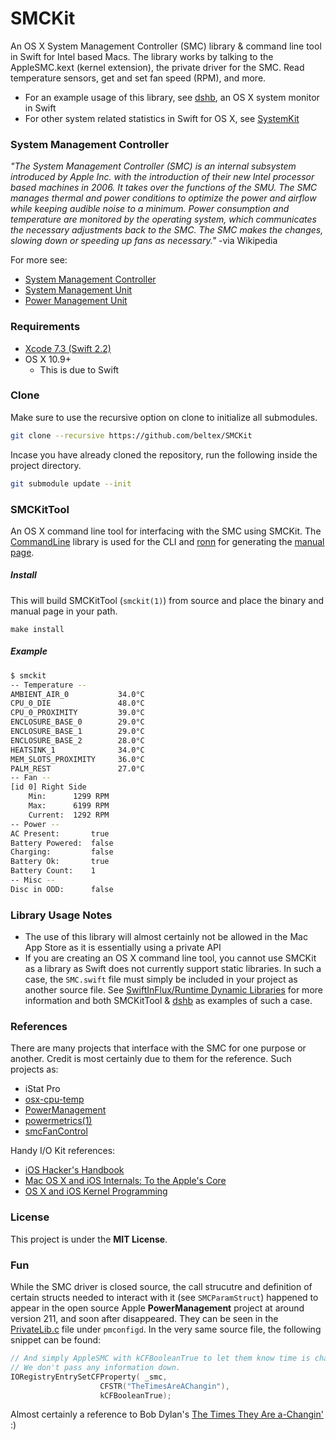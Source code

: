 SMCKit
======

An OS X System Management Controller (SMC) library & command line tool in Swift
for Intel based Macs. The library works by talking to the AppleSMC.kext (kernel
extension), the private driver for the SMC. Read temperature sensors, get and
set fan speed (RPM), and more.

- For an example usage of this library, see
  [dshb](https://github.com/beltex/dshb), an OS X system monitor in Swift
- For other system related statistics in Swift for OS X, see
  [SystemKit](https://github.com/beltex/SystemKit)


### System Management Controller

_"The System Management Controller (SMC) is an internal subsystem introduced by
Apple Inc. with the introduction of their new Intel processor based machines
in 2006. It takes over the functions of the SMU. The SMC manages thermal and
power conditions to optimize the power and airflow while keeping audible noise
to a minimum. Power consumption and temperature are monitored by the operating
system, which communicates the necessary adjustments back to the SMC. The SMC
makes the changes, slowing down or speeding up fans as necessary."_
-via Wikipedia

For more see:

- [System Management Controller](https://en.wikipedia.org/wiki/System_Management_Controller)
- [System Management Unit](https://en.wikipedia.org/wiki/System_Management_Unit)
- [Power Management Unit](https://en.wikipedia.org/wiki/Power_Management_Unit)


### Requirements

- [Xcode 7.3 (Swift 2.2)](https://developer.apple.com/xcode/downloads/)
- OS X 10.9+
    - This is due to Swift


### Clone

Make sure to use the recursive option on clone to initialize all submodules.

```sh
git clone --recursive https://github.com/beltex/SMCKit
```

Incase you have already cloned the repository, run the following inside the
project directory.

```sh
git submodule update --init
```


### SMCKitTool

An OS X command line tool for interfacing with the SMC using SMCKit. The
[CommandLine](https://github.com/jatoben/CommandLine) library is used for
the CLI and [ronn](https://github.com/rtomayko/ronn) for generating the
[manual page](http://beltex.github.io/SMCKit/smckit.1.html).

##### Install

This will build SMCKitTool (`smckit(1)`) from source and place the binary and
manual page in your path.

```
make install
```

##### Example

```sh
$ smckit
-- Temperature --
AMBIENT_AIR_0           34.0°C
CPU_0_DIE               48.0°C
CPU_0_PROXIMITY         39.0°C
ENCLOSURE_BASE_0        29.0°C
ENCLOSURE_BASE_1        29.0°C
ENCLOSURE_BASE_2        28.0°C
HEATSINK_1              34.0°C
MEM_SLOTS_PROXIMITY     36.0°C
PALM_REST               27.0°C
-- Fan --
[id 0] Right Side
    Min:      1299 RPM
    Max:      6199 RPM
    Current:  1292 RPM
-- Power --
AC Present:       true
Battery Powered:  false
Charging:         false
Battery Ok:       true
Battery Count:    1
-- Misc --
Disc in ODD:      false
```


### Library Usage Notes

- The use of this library  will almost certainly not be allowed in the
  Mac App Store as it is essentially using a private API
- If you are creating an OS X command line tool, you cannot use SMCKit as a
  library as Swift does not currently support static libraries. In such a
  case, the `SMC.swift` file must simply be included in your project as another
  source file. See
  [SwiftInFlux/Runtime Dynamic Libraries](https://github.com/ksm/SwiftInFlux#runtime-dynamic-libraries)
  for more information and both SMCKitTool &
  [dshb](https://github.com/beltex/dshb) as examples of such a case.


### References

There are many projects that interface with the SMC for one purpose or another.
Credit is most certainly due to them for the reference. Such projects as:

- iStat Pro
- [osx-cpu-temp](https://github.com/lavoiesl/osx-cpu-temp)
- [PowerManagement](http://www.opensource.apple.com/source/PowerManagement/)
- [powermetrics(1)](https://developer.apple.com/library/mac/documentation/Darwin/Reference/ManPages/man1/powermetrics.1.html)
- [smcFanControl](https://github.com/hholtmann/smcFanControl)

Handy I/O Kit references:

- [iOS Hacker's Handbook](http://ca.wiley.com/WileyCDA/WileyTitle/productCd-1118204123.html)
- [Mac OS X and iOS Internals: To the Apple's Core](http://ca.wiley.com/WileyCDA/WileyTitle/productCd-1118057651.html)
- [OS X and iOS Kernel Programming](http://www.apress.com/apple-mac/objective-c/9781430235361)


### License

This project is under the **MIT License**.


### Fun

While the SMC driver is closed source, the call strucutre and definition of
certain structs needed to interact with it (see `SMCParamStruct`) happened to
appear in the open source Apple **PowerManagement** project at around version
211, and soon after disappeared. They can be seen in the
[PrivateLib.c](http://www.opensource.apple.com/source/PowerManagement/PowerManagement-211/pmconfigd/PrivateLib.c)
file under `pmconfigd`. In the very same source file, the following snippet can be
found:

```c
// And simply AppleSMC with kCFBooleanTrue to let them know time is changed.
// We don't pass any information down.
IORegistryEntrySetCFProperty( _smc,
                    CFSTR("TheTimesAreAChangin"),
                    kCFBooleanTrue);
```

Almost certainly a reference to Bob Dylan's
<a href="https://en.wikipedia.org/wiki/The_Times_They_Are_a-Changin%27_(song)">The Times They Are a-Changin'</a> :)
